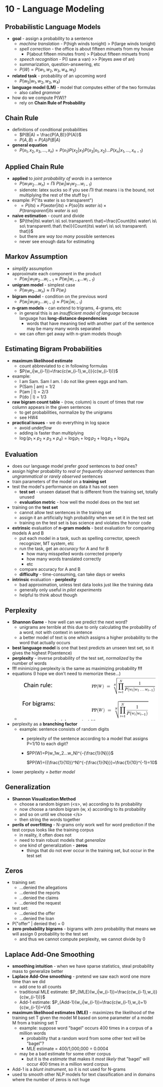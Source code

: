 # 10 - Language Modeling

## Probabilistic Language Models
- **goal** - assign a probability to a sentence
  - *machine translation* - P(high winds tonight) > P(large winds tonight)
  - *spell correction* - the office is about fifteen minuets from my house
    - P(about fifteen minutes from) > P(about fifteen minuets from)
  - *speech recognition* - P(I saw a van) >> P(eyes awe of an)
  - summarization, question-answering, etc
  - $P(W)=P(w_1,w_2,w_3,w_4,w_5)$
- **related task** - probability of an upcoming word
  - $P(w_5|w_1,w_2,w_3,w_4)$
- **language model (LM)** - model that computes either of the two formulas
  - also called *grammar*
- how do we compute P(W)?
  - rely on **Chain Rule of Probability**

## Chain Rule
- definitions of conditional probabilities
  - $P(B|A) = \frac{P(A,B)}{P(A)}$
  - $P(A,B)=P(A)P(B|A)$
- **general equation**
  - $P(x_1,x_2,x_3,...,x_n)=P(x_1)P(x_2|x_1)P(x_3|x_1,x_2)...P(x_n|x_1,...,x_{n-1})$

## Applied Chain Rule
- **applied** to *joint probability of words* in a sentence
  - $P(w_1w_2...w_n)=\Pi{i}\ {P(w_i|w_1w_2...w_{i-1})}$
  - sidenote: latex sucks so if you see $\Pi {i}$ that means i is the bound, not multiplying the rest of the stuff by i
- example: P("its water is so transparent")
  - $=P(its)\times P(water|its)\times P(so|its\ water\ is)\times P(transparent|its\ water\ is\ so)$
- **naive estimation** - count and divide
  - $P(the|its\ water\ is\ so\ transparent\ that)=\frac{Count(its\ water\ is\ so\ transparent\ that\ the)}{Count(its\ water\ is\ so\ transparent\ that)}$
  - but there are *way too many* possible sentences
  - never see enough data for estimating

## Markov Assumption
- *simplify* assumption
- approximate each component in the product
  - $P(w_i|w_1w_2...w_{i-1}\approx P(w_i|w_{i-k}...w_{i-1})$
- **unigram model** - simplest case
  - $P(w_1w_2...w_n)\approx \Pi{i}{\ P(w_i)}$
- **bigram model** - condition on the previous word
  - $P(w_i|w_1w_2...w_{i-1})\approx P(w_i|w_{i-1})$
- **n-gram models** - can extend to trigrams, 4-grams, etc
  - in general this is an *insufficient model of language* because language has **long-distance dependencies**
    - words that have meaning tied with another part of the sentence may be many many words separated
  - we can often get away with n-gram models though

## Estimating Bigram Probabilities
- **maximum likelihood estimate**
  - count abbreviated to c in following formulas
  - $P(w_i|w_{i-1})=\frac{c(w_{i-1},w_i)}{c(w_{i-1})}$
- example:
  - I am Sam. Sam I am. I do not like green eggs and ham.
  - P(Sam | am) = 1/2
  - P(am | I) = 2/3
  - P(do | I) = 1/3
- **raw bigram count table** - (row, column) is count of times that row column appears in the given sentences
  - to get probabilities, normalize by the unigrams
  - see HW4
- **practical issues** - we do everything in log space
  - avoid *underflow*
  - adding is faster than multiplying
  - $\log(p_1\times p_2\times p_3\times p_4)=\log p_1+\log p_2+\log p_3+\log p_4$

## Evaluation
- does our language model prefer *good* sentences to *bad* ones?
- assign higher probability to *real* or *frequently observed* sentences than *ungrammatical* or *rarely observed* sentences
- train parameters of the model on a **training set**
- test the model's performance on data it has not seen
  - **test set** - unseen dataset that is different from the training set, totally unused
  - **evaluation metric** - how well the model does on the test set
- training on the **test set**
  - cannot allow test sentences in the training set
  - assign it an artificially high probability when we set it in the test set
  - training on the test set is bas science and violates the honor code
- **extrinsic** evaluation of **n-gram models** - best evaluation for comparing models A and B
  - put each model in a task, such as spelling corrector, speech recognizer, MT system, etc
  - run the task, get an *accuracy* for A and for B
    - how many misspelled words corrected properly
    - how many words translated correctly
    - etc
  - compare accuracy for A and B
  - **difficulty** - time-consuming, can take days or weeks
- **intrinsic** evaluation - **perplexity**
  - bad approximation, unless test data looks just like the training data
  - generally only useful in *pilot experiments*
  - helpful to think about though

## Perplexity
- **Shannon Game** - how well can we predict the next word?
  - unigrams are terrible at this due to only calculating the probability of a word, not with context in sentence
  - a better model of text is one which assigns a higher probability to the word that actually occurs
- **best language model** is one that best predicts an unseen test set, so it gives the highest P(sentence)
- **perplexity** - inverse probability of the test set, *normalized* by the number of words
- **!!!** minimizing perplexity is the same as maximizing probability **!!!**
- equations (I hope we don't need to memorize these...)
  - ![](images/model1.png)
- perplexity as a **branching factor**
  - example: sentence consists of random digits
    - perplexity of the sentence according to a model that assigns P=1/10 to each digit?
    - $PP(W)=P(w_1w_2...w_N)^{-{\frac{1}{N}}}$
    
      $PP(W)=({\frac{1}{10}}^N)^{-{\frac{1}{N}}}=\frac{1}{10}^{-1}=10$
- lower perplexity = *better model*

## Generalization
- **Shannon Visualization Method**
  - choose a random bigram (\<s>, w) according to its probability
  - now choose a random bigram (w, x) according to its probability
  - and so on until we choose \</s>
  - then string the words together
- **perils of overfitting** - N-grams only work well for word prediction if the test corpus looks like the training corpus
  - in reality, it often does not
  - need to train robust models that *generalize*
  - one kind of generalization - **zeros**
    - things that do not ever occur in the training set, but occur in the test set
  
## Zeros
- training set:
  - ...denied the allegations
  - ...denied the reports
  - ...denied the claims
  - ...denied the request
- test set:
  - ...denied the offer
  - ...denied the loan
- P("offer" | denied the) = 0
- **zero probability bigrams** - bigrams with zero probability that means we will assign 0 probability to the test set
  - and thus we cannot compute perplexity, we cannot divide by 0

## Laplace Add-One Smoothing
- **smoothing intuition** - when we have sparse statistics, steal probability mass to generalize better
- **Laplace Add-One smoothing** - pretend we saw each word one more time than we did
  - add one to all counts
  - traditional MLE estimate: $P_{MLE}(w_i|w_{i-1})=\frac{c(w_{i-1},w_i)}{c(w_{i-1})}$
  - Add-1 estimate: $P_{Add-1}(w_i|w_{i-1})=\frac{c(w_{i-1},w_i)+1}{c(w_{i-1})+V}$
- **maximum likelihood estimates (MLE)** - maximizes the likelihood of the training set T given the model M based on some parameter of a model M from a training set T
  - example: suppose word "bagel" occurs 400 times in a corpus of a million words
    - probability that a random word from some other text will be "bagel"?
    - MLE estimate = 400/1,000,000 = 0.0004
  - may be a bad estimate for some other corpus
    - but it is the *estimate* that makes it *most likely* that "bagel" will occur 400 times in a million word corpus
- Add-1 is a *blunt instrument*, so it is not used for N-grams
- used to smooth other NLP models for text classification and in domains where the number of zeros is not huge